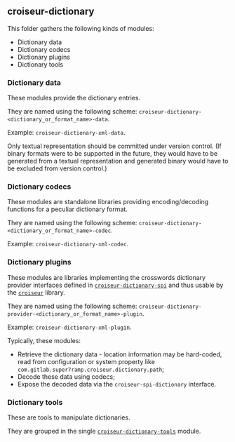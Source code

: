 <!--
SPDX-FileCopyrightText: 2023 Antoine Belvire
SPDX-License-Identifier: GPL-3.0-or-later
-->

## croiseur-dictionary

This folder gathers the following kinds of modules:

- Dictionary data
- Dictionary codecs
- Dictionary plugins
- Dictionary tools

### Dictionary data

These modules provide the dictionary entries.

They are named using the following scheme: `croiseur-dictionary-<dictionary_or_format_name>-data`.

Example: `croiseur-dictionary-xml-data`.

Only textual representation should be committed under version control. (If binary formats were
to be supported in the future, they would have to be generated from a textual representation and
generated binary would have to be excluded from version control.)

### Dictionary codecs

These modules are standalone libraries providing encoding/decoding functions for a peculiar
dictionary format.

They are named using the following scheme:
`croiseur-dictionary-<dictionary_or_format_name>-codec`.

Example: `croiseur-dictionary-xml-codec`.

### Dictionary plugins

These modules are libraries implementing the crosswords dictionary provider interfaces defined
in [`croiseur-dictionary-spi`](../croiseur-spi/croiseur-spi-dictionary) and thus usable by
the [`croiseur`](../croiseur/README.md) library.

They are named using the following scheme:
`croiseur-dictionary-provider-<dictionary_or_format_name>-plugin`.

Example: `croiseur-dictionary-xml-plugin`.

Typically, these modules:

* Retrieve the dictionary data - location information may be hard-coded, read from
  configuration or system property like `com.gitlab.super7ramp.croiseur.dictionary.path`;
* Decode these data using codecs;
* Expose the decoded data via the `croiseur-spi-dictionary` interface.

### Dictionary tools

These are tools to manipulate dictionaries.

They are grouped in the single [`croiseur-dictionary-tools`](croiseur-dictionary-tools) module.
